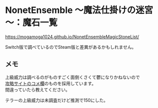 # NonetEnsemble ～魔法仕掛けの迷宮～：魔石一覧

https://mogamoga1024.github.io/NonetEnsembleMagicStoneList/  

Switch版で調べているのでSteam版と差異があるかもしれません。

## メモ

上級威力は調べるのがものすごく面倒くさくて鬱になりかねないので  
[攻略サイトのコメ欄](https://ensemble.gamewiki.jp/%e3%82%a2%e3%82%a4%e3%83%86%e3%83%a0%e4%b8%80%e8%a6%a7/)のものを採用しています。  
間違っていたら教えてください。

テラーの上級威力は未調査だけど推測で150にした。

